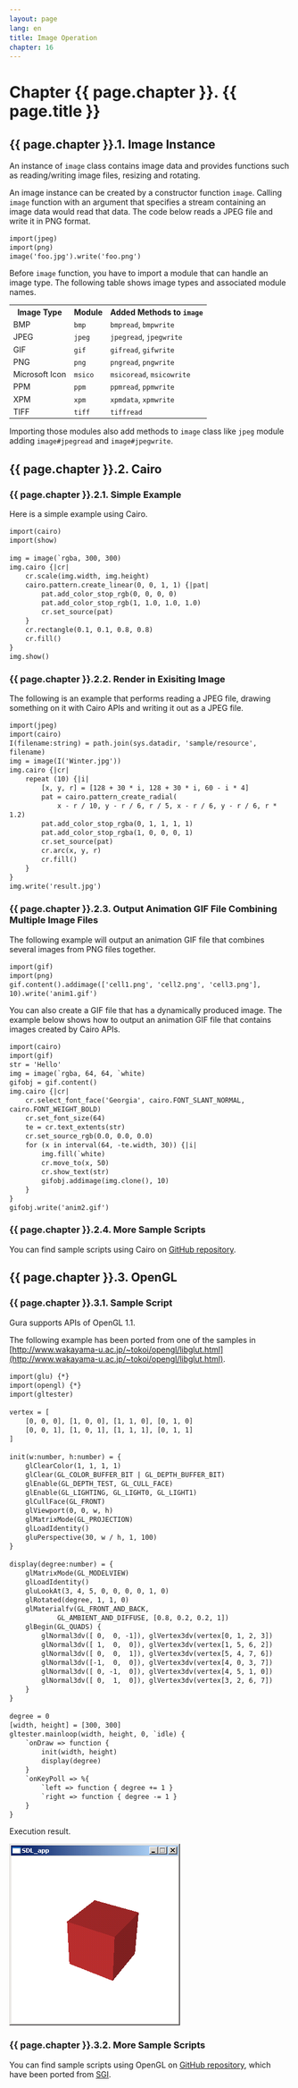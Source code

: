 ```yaml
---
layout: page
lang: en
title: Image Operation
chapter: 16
---
```


# Chapter {{ page.chapter }}. {{ page.title }}

## {{ page.chapter }}.1. Image Instance

An instance of `image` class contains image data and provides functions
such as reading/writing image files, resizing and rotating.

An image instance can be created by a constructor function `image`.
Calling `image` function with an argument that specifies a stream
containing an image data would read that data.
The code below reads a JPEG file and write it in PNG format.

    import(jpeg)
    import(png)
    image('foo.jpg').write('foo.png')

Before `image` function, you have to import a module that can handle an image type.
The following table shows image types and associated module names.

<table>
<tr><th>Image Type</th><th>Module</th><th>Added Methods to <code>image</code></th></tr>
<tr><td>BMP</td><td><code>bmp</code></td><td><code>bmpread</code>, <code>bmpwrite</code></td></tr>
<tr><td>JPEG</td><td><code>jpeg</code></td><td><code>jpegread</code>, <code>jpegwrite</code></td></tr>
<tr><td>GIF</td><td><code>gif</code></td><td><code>gifread</code>, <code>gifwrite</code></td></tr>
<tr><td>PNG</td><td><code>png</code></td><td><code>pngread</code>, <code>pngwrite</code></td></tr>
<tr><td>Microsoft Icon</td><td><code>msico</code></td><td><code>msicoread</code>, <code>msicowrite</code></td></tr>
<tr><td>PPM</td><td><code>ppm</code></td><td><code>ppmread</code>, <code>ppmwrite</code></td></tr>
<tr><td>XPM</td><td><code>xpm</code></td><td><code>xpmdata</code>, <code>xpmwrite</code></td></tr>
<tr><td>TIFF</td><td><code>tiff</code></td><td><code>tiffread</code></td></tr>
</table>

Importing those modules also add methods to `image` class
like `jpeg` module adding `image#jpegread` and `image#jpegwrite`.

## {{ page.chapter }}.2. Cairo

### {{ page.chapter }}.2.1. Simple Example

Here is a simple example using Cairo.

    import(cairo)
    import(show)
    
    img = image(`rgba, 300, 300)
    img.cairo {|cr|
        cr.scale(img.width, img.height)
        cairo.pattern.create_linear(0, 0, 1, 1) {|pat|
            pat.add_color_stop_rgb(0, 0, 0, 0)
            pat.add_color_stop_rgb(1, 1.0, 1.0, 1.0)
            cr.set_source(pat)
        }
        cr.rectangle(0.1, 0.1, 0.8, 0.8)
        cr.fill()
    }
    img.show()


### {{ page.chapter }}.2.2. Render in Exisiting Image

The following is an example that performs reading a JPEG file,
drawing something on it with Cairo APIs and writing it out as a JPEG file.

    import(jpeg)
    import(cairo)
    I(filename:string) = path.join(sys.datadir, 'sample/resource', filename)
    img = image(I('Winter.jpg'))
    img.cairo {|cr|
        repeat (10) {|i|
            [x, y, r] = [128 + 30 * i, 128 + 30 * i, 60 - i * 4]
            pat = cairo.pattern_create_radial(
                x - r / 10, y - r / 6, r / 5, x - r / 6, y - r / 6, r * 1.2)
            pat.add_color_stop_rgba(0, 1, 1, 1, 1)
            pat.add_color_stop_rgba(1, 0, 0, 0, 1)
            cr.set_source(pat)
            cr.arc(x, y, r)
            cr.fill()
        }
    }
    img.write('result.jpg')


### {{ page.chapter }}.2.3. Output Animation GIF File Combining Multiple Image Files

The following example will output an animation GIF file that combines
several images from PNG files together.

    import(gif)
    import(png)
    gif.content().addimage(['cell1.png', 'cell2.png', 'cell3.png'], 10).write('anim1.gif')

You can also create a GIF file that has a dynamically produced image.
The example below shows how to output an animation GIF file that contains
images created by Cairo APIs.

    import(cairo)
    import(gif)
    str = 'Hello'
    img = image(`rgba, 64, 64, `white)
    gifobj = gif.content()
    img.cairo {|cr|
        cr.select_font_face('Georgia', cairo.FONT_SLANT_NORMAL, cairo.FONT_WEIGHT_BOLD)
        cr.set_font_size(64)
        te = cr.text_extents(str)
        cr.set_source_rgb(0.0, 0.0, 0.0)
        for (x in interval(64, -te.width, 30)) {|i|
            img.fill(`white)
            cr.move_to(x, 50)
            cr.show_text(str)
            gifobj.addimage(img.clone(), 10)
        }
    }
    gifobj.write('anim2.gif')


### {{ page.chapter }}.2.4. More Sample Scripts

You can find sample scripts using Cairo on
[GitHub repository](https://github.com/gura-lang/gura/tree/master/sample/cairo/).


## {{ page.chapter }}.3. OpenGL


### {{ page.chapter }}.3.1. Sample Script

Gura supports APIs of OpenGL 1.1.

The following example has been ported from one of the samples in
[http://www.wakayama-u.ac.jp/~tokoi/opengl/libglut.html](http://www.wakayama-u.ac.jp/~tokoi/opengl/libglut.html).

    import(glu) {*}
    import(opengl) {*}
    import(gltester)
    
    vertex = [
        [0, 0, 0], [1, 0, 0], [1, 1, 0], [0, 1, 0]
        [0, 0, 1], [1, 0, 1], [1, 1, 1], [0, 1, 1]
    ]
    
    init(w:number, h:number) = {
        glClearColor(1, 1, 1, 1)
        glClear(GL_COLOR_BUFFER_BIT | GL_DEPTH_BUFFER_BIT)
        glEnable(GL_DEPTH_TEST, GL_CULL_FACE)
        glEnable(GL_LIGHTING, GL_LIGHT0, GL_LIGHT1)
        glCullFace(GL_FRONT)
        glViewport(0, 0, w, h)
        glMatrixMode(GL_PROJECTION)
        glLoadIdentity()
        gluPerspective(30, w / h, 1, 100)
    }
    
    display(degree:number) = {
        glMatrixMode(GL_MODELVIEW)
        glLoadIdentity()
        gluLookAt(3, 4, 5, 0, 0, 0, 0, 1, 0)
        glRotated(degree, 1, 1, 0)
        glMaterialfv(GL_FRONT_AND_BACK,
                GL_AMBIENT_AND_DIFFUSE, [0.8, 0.2, 0.2, 1])
        glBegin(GL_QUADS) {
            glNormal3dv([ 0,  0, -1]), glVertex3dv(vertex[0, 1, 2, 3])
            glNormal3dv([ 1,  0,  0]), glVertex3dv(vertex[1, 5, 6, 2])
            glNormal3dv([ 0,  0,  1]), glVertex3dv(vertex[5, 4, 7, 6])
            glNormal3dv([-1,  0,  0]), glVertex3dv(vertex[4, 0, 3, 7])
            glNormal3dv([ 0, -1,  0]), glVertex3dv(vertex[4, 5, 1, 0])
            glNormal3dv([ 0,  1,  0]), glVertex3dv(vertex[3, 2, 6, 7])
        }
    }
    
    degree = 0
    [width, height] = [300, 300]
    gltester.mainloop(width, height, 0, `idle) {
        `onDraw => function {
            init(width, height)
            display(degree)
        }
        `onKeyPoll => %{
            `left => function { degree += 1 }
            `right => function { degree -= 1 }
        }
    }

Execution result.

![gl-cube](../images/gl-cube.png)


### {{ page.chapter }}.3.2. More Sample Scripts

You can find sample scripts using OpenGL on
[GitHub repository](https://github.com/gura-lang/gura/tree/master/sample/opengl/),
which have been ported from
[SGI](http://www.sgi.com/products/software/opengl/examples/samples/).
